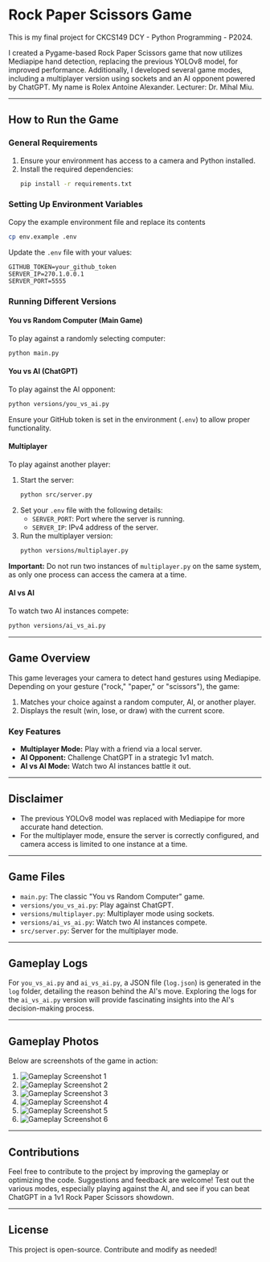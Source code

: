 # Rock Paper Scissors Game

This is my final project for CKCS149 DCY - Python Programming - P2024.

I created a Pygame-based Rock Paper Scissors game that now utilizes Mediapipe hand detection, replacing the previous YOLOv8 model, for improved performance. Additionally, I developed several game modes, including a multiplayer version using sockets and an AI opponent powered by ChatGPT. My name is Rolex Antoine Alexander. Lecturer: Dr. Mihal Miu.

---

## How to Run the Game

### General Requirements
1. Ensure your environment has access to a camera and Python installed.
2. Install the required dependencies:
   ```bash
   pip install -r requirements.txt
   ```

### Setting Up Environment Variables
Copy the example environment file and replace its contents
```bash
cp env.example .env
```
Update the `.env` file with your values:
```env
GITHUB_TOKEN=your_github_token
SERVER_IP=270.1.0.0.1
SERVER_PORT=5555
```

### Running Different Versions

#### **You vs Random Computer (Main Game)**
To play against a randomly selecting computer:
```bash
python main.py
```

#### **You vs AI (ChatGPT)**
To play against the AI opponent:
```bash
python versions/you_vs_ai.py
```

Ensure your GitHub token is set in the environment (`.env`) to allow proper functionality.

#### **Multiplayer**
To play against another player:
1. Start the server:
   ```bash
   python src/server.py
   ```
2. Set your `.env` file with the following details:
   - `SERVER_PORT`: Port where the server is running.
   - `SERVER_IP`: IPv4 address of the server.
3. Run the multiplayer version:
   ```bash
   python versions/multiplayer.py
   ```
**Important:** Do not run two instances of `multiplayer.py` on the same system, as only one process can access the camera at a time.

#### **AI vs AI**
To watch two AI instances compete:
```bash
python versions/ai_vs_ai.py
```

---

## Game Overview

This game leverages your camera to detect hand gestures using Mediapipe. Depending on your gesture ("rock," "paper," or "scissors"), the game:
1. Matches your choice against a random computer, AI, or another player.
2. Displays the result (win, lose, or draw) with the current score.

### Key Features
- **Multiplayer Mode:** Play with a friend via a local server.
- **AI Opponent:** Challenge ChatGPT in a strategic 1v1 match.
- **AI vs AI Mode:** Watch two AI instances battle it out.

---

## Disclaimer

- The previous YOLOv8 model was replaced with Mediapipe for more accurate hand detection.
- For the multiplayer mode, ensure the server is correctly configured, and camera access is limited to one instance at a time.

---

## Game Files

- `main.py`: The classic "You vs Random Computer" game.
- `versions/you_vs_ai.py`: Play against ChatGPT.
- `versions/multiplayer.py`: Multiplayer mode using sockets.
- `versions/ai_vs_ai.py`: Watch two AI instances compete.
- `src/server.py`: Server for the multiplayer mode.

---

## Gameplay Logs

For `you_vs_ai.py` and `ai_vs_ai.py`, a JSON file (`log.json`) is generated in the `log` folder, detailing the reason behind the AI's move. Exploring the logs for the `ai_vs_ai.py` version will provide fascinating insights into the AI's decision-making process.

---

## Gameplay Photos
Below are screenshots of the game in action:
1. ![Gameplay Screenshot 1](data/assets/Screenshot1.png)
2. ![Gameplay Screenshot 2](data/assets/Screenshot2.png)
3. ![Gameplay Screenshot 3](data/assets/Screenshot3.png)
4. ![Gameplay Screenshot 4](data/assets/Screenshot4.png)
5. ![Gameplay Screenshot 5](data/assets/Screenshot5.png)
6. ![Gameplay Screenshot 6](data/assets/Screenshot6.png)

---

## Contributions
Feel free to contribute to the project by improving the gameplay or optimizing the code. Suggestions and feedback are welcome! Test out the various modes, especially playing against the AI, and see if you can beat ChatGPT in a 1v1 Rock Paper Scissors showdown.

---

## License
This project is open-source. Contribute and modify as needed!
